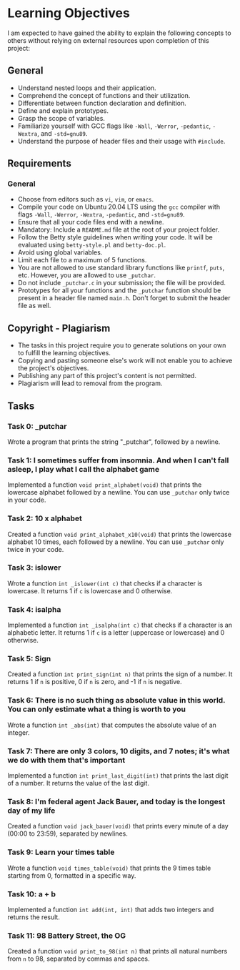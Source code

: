 # Learning Objectives

I am expected to have gained the ability to explain the following concepts to others without relying on external resources upon completion of this project:

## General
- Understand nested loops and their application.
- Comprehend the concept of functions and their utilization.
- Differentiate between function declaration and definition.
- Define and explain prototypes.
- Grasp the scope of variables.
- Familiarize yourself with GCC flags like `-Wall`, `-Werror`, `-pedantic`, `-Wextra`, and `-std=gnu89`.
- Understand the purpose of header files and their usage with `#include`.

## Requirements
### General
- Choose from editors such as `vi`, `vim`, or `emacs`.
- Compile your code on Ubuntu 20.04 LTS using the `gcc` compiler with flags `-Wall`, `-Werror`, `-Wextra`, `-pedantic`, and `-std=gnu89`.
- Ensure that all your code files end with a newline.
- Mandatory: Include a `README.md` file at the root of your project folder.
- Follow the Betty style guidelines when writing your code. It will be evaluated using `betty-style.pl` and `betty-doc.pl`.
- Avoid using global variables.
- Limit each file to a maximum of 5 functions.
- You are not allowed to use standard library functions like `printf`, `puts`, etc. However, you are allowed to use `_putchar`.
- Do not include `_putchar.c` in your submission; the file will be provided.
- Prototypes for all your functions and the `_putchar` function should be present in a header file named `main.h`. Don't forget to submit the header file as well.

## Copyright - Plagiarism
- The tasks in this project require you to generate solutions on your own to fulfill the learning objectives.
- Copying and pasting someone else's work will not enable you to achieve the project's objectives.
- Publishing any part of this project's content is not permitted.
- Plagiarism will lead to removal from the program.


## Tasks

### Task 0: \_putchar
Wrote a program that prints the string "\_putchar", followed by a newline.

### Task 1: I sometimes suffer from insomnia. And when I can't fall asleep, I play what I call the alphabet game
Implemented a function `void print_alphabet(void)` that prints the lowercase alphabet followed by a newline. You can use `_putchar` only twice in your code.

### Task 2: 10 x alphabet
Created a function `void print_alphabet_x10(void)` that prints the lowercase alphabet 10 times, each followed by a newline. You can use `_putchar` only twice in your code.

### Task 3: islower
Wrote a function `int _islower(int c)` that checks if a character is lowercase. It returns 1 if `c` is lowercase and 0 otherwise.

### Task 4: isalpha
Implemented a function `int _isalpha(int c)` that checks if a character is an alphabetic letter. It returns 1 if `c` is a letter (uppercase or lowercase) and 0 otherwise.

### Task 5: Sign
Created a function `int print_sign(int n)` that prints the sign of a number. It returns 1 if `n` is positive, 0 if `n` is zero, and -1 if `n` is negative.

### Task 6: There is no such thing as absolute value in this world. You can only estimate what a thing is worth to you
Wrote a function `int _abs(int)` that computes the absolute value of an integer.

### Task 7: There are only 3 colors, 10 digits, and 7 notes; it's what we do with them that's important
Implemented a function `int print_last_digit(int)` that prints the last digit of a number. It returns the value of the last digit.

### Task 8: I'm federal agent Jack Bauer, and today is the longest day of my life
Created a function `void jack_bauer(void)` that prints every minute of a day (00:00 to 23:59), separated by newlines.

### Task 9: Learn your times table
Wrote a function `void times_table(void)` that prints the 9 times table starting from 0, formatted in a specific way.

### Task 10: a + b
Implemented a function `int add(int, int)` that adds two integers and returns the result.

### Task 11: 98 Battery Street, the OG
Created a function `void print_to_98(int n)` that prints all natural numbers from `n` to 98, separated by commas and spaces.

